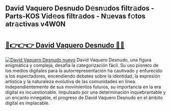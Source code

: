 ## David Vaquero Desnudo D𝚎sn𝚞dos filtr𝚊dos - Parts-KOS Vid𝚎os filtr𝚊dos - N𝚞evas f𝚘tos atr𝚊ctivas v4W0N

# <h2><a href="http://mb5ht8.tromn.icu/?c=David+Vaquero+Desnudo">🔗👉👉👉 David Vaquero Desnudo 🔗🔗</a></h2>

[![David Vaquero Desnudo nuevo](https://i.imgur.com/pEAQMta.gif)](http://mb5ht8.tromn.icu/?c=David+Vaquero+Desnudo)
David Vaquero Desnudo, una figura enigmática y compleja, desafía la categorización fácil. Su uso pionero de los medios digitales para la autorrepresentación ha cautivado y enfurecido a los espectadores, encendiendo debates sobre la identidad, la expresión artística y la naturaleza evolutiva de las comunidades en línea. Independientemente de sus movimientos futuros, su importancia en la era digital es incuestionable. Impulsado por una determinación inquebrantable y un encanto innegable, el progreso de David Vaquero Desnudo en el ámbito digital es implacable.
